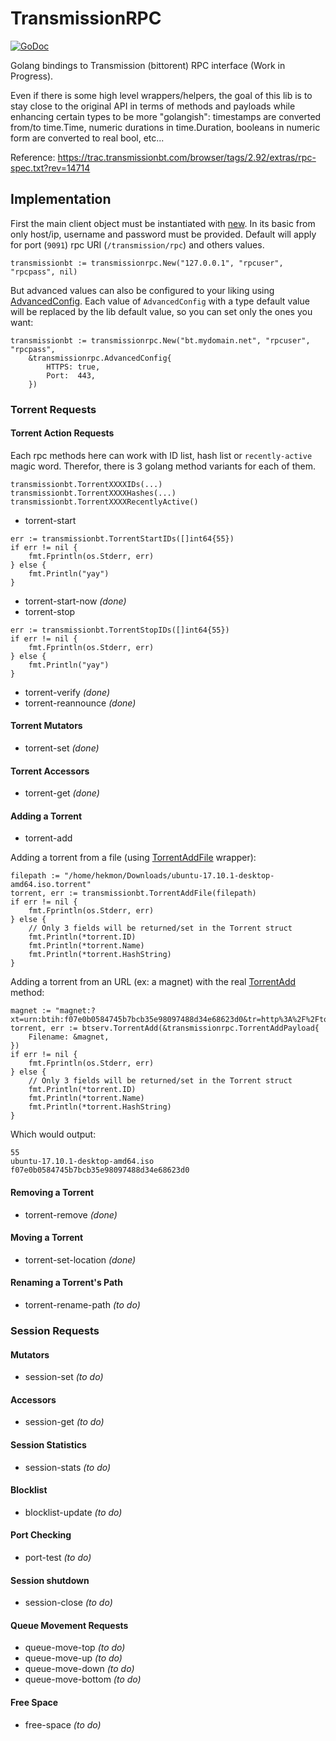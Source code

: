 # TransmissionRPC
[![GoDoc](https://godoc.org/github.com/hekmon/transmissionrpc?status.svg)](https://godoc.org/github.com/hekmon/transmissionrpc)

Golang bindings to Transmission (bittorent) RPC interface (Work in Progress).

Even if there is some high level wrappers/helpers, the goal of this lib is to stay close to the original API in terms of methods and payloads while enhancing certain types to be more "golangish": timestamps are converted from/to time.Time, numeric durations in time.Duration, booleans in numeric form are converted to real bool, etc...

Reference:
https://trac.transmissionbt.com/browser/tags/2.92/extras/rpc-spec.txt?rev=14714

## Implementation

First the main client object must be instantiated with [new](https://godoc.org/github.com/hekmon/transmissionrpc#New). In its basic from only host/ip, username and password must be provided. Default will apply for port (`9091`) rpc URI (`/transmission/rpc`) and others values.

```golang
transmissionbt := transmissionrpc.New("127.0.0.1", "rpcuser", "rpcpass", nil)
```

But advanced values can also be configured to your liking using [AdvancedConfig](https://godoc.org/github.com/hekmon/transmissionrpc#AdvancedConfig).
Each value of `AdvancedConfig` with a type default value will be replaced by the lib default value, so you can set only the ones you want:

```golang
transmissionbt := transmissionrpc.New("bt.mydomain.net", "rpcuser", "rpcpass",
	&transmissionrpc.AdvancedConfig{
		HTTPS: true,
		Port:  443,
	})
```

### Torrent Requests

#### Torrent Action Requests

Each rpc methods here can work with ID list, hash list or `recently-active` magic word. Therefor, there is 3 golang method variants for each of them.

```golang
transmissionbt.TorrentXXXXIDs(...)
transmissionbt.TorrentXXXXHashes(...)
transmissionbt.TorrentXXXXRecentlyActive()
```

* torrent-start
```golang
err := transmissionbt.TorrentStartIDs([]int64{55})
if err != nil {
	fmt.Fprintln(os.Stderr, err)
} else {
	fmt.Println("yay")
}
```

* torrent-start-now _(done)_
* torrent-stop
```golang
err := transmissionbt.TorrentStopIDs([]int64{55})
if err != nil {
	fmt.Fprintln(os.Stderr, err)
} else {
	fmt.Println("yay")
}
```

* torrent-verify _(done)_
* torrent-reannounce _(done)_

#### Torrent Mutators

* torrent-set _(done)_

#### Torrent Accessors

* torrent-get _(done)_

#### Adding a Torrent

* torrent-add

Adding a torrent from a file (using [TorrentAddFile](https://godoc.org/github.com/hekmon/transmissionrpc#Client.TorrentAddFile) wrapper):

```golang
filepath := "/home/hekmon/Downloads/ubuntu-17.10.1-desktop-amd64.iso.torrent"
torrent, err := transmissionbt.TorrentAddFile(filepath)
if err != nil {
	fmt.Fprintln(os.Stderr, err)
} else {
	// Only 3 fields will be returned/set in the Torrent struct
	fmt.Println(*torrent.ID)
	fmt.Println(*torrent.Name)
	fmt.Println(*torrent.HashString)
}
```

Adding a torrent from an URL (ex: a magnet) with the real [TorrentAdd](https://godoc.org/github.com/hekmon/transmissionrpc#Client.TorrentAdd) method:

```golang
magnet := "magnet:?xt=urn:btih:f07e0b0584745b7bcb35e98097488d34e68623d0&tr=http%3A%2F%2Ftorrent.ubuntu.com%3A6969%2Fannounce&tr=http%3A%2F%2Fipv6.torrent.ubuntu.com%3A6969%2Fannounce"
torrent, err := btserv.TorrentAdd(&transmissionrpc.TorrentAddPayload{
	Filename: &magnet,
})
if err != nil {
	fmt.Fprintln(os.Stderr, err)
} else {
	// Only 3 fields will be returned/set in the Torrent struct
	fmt.Println(*torrent.ID)
	fmt.Println(*torrent.Name)
	fmt.Println(*torrent.HashString)
}
```

Which would output:
```
55
ubuntu-17.10.1-desktop-amd64.iso
f07e0b0584745b7bcb35e98097488d34e68623d0
```

#### Removing a Torrent

* torrent-remove _(done)_

#### Moving a Torrent

* torrent-set-location _(done)_

#### Renaming a Torrent's Path

* torrent-rename-path _(to do)_

### Session Requests

#### Mutators

* session-set _(to do)_

#### Accessors

* session-get _(to do)_

#### Session Statistics

* session-stats _(to do)_

#### Blocklist

* blocklist-update _(to do)_

#### Port Checking

* port-test _(to do)_

#### Session shutdown

* session-close _(to do)_

#### Queue Movement Requests

* queue-move-top _(to do)_
* queue-move-up _(to do)_
* queue-move-down _(to do)_
* queue-move-bottom _(to do)_

#### Free Space

* free-space _(to do)_

